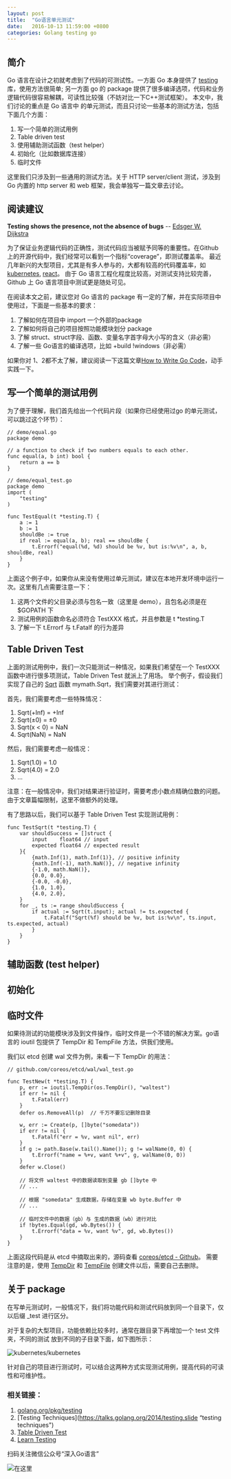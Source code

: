 ```yaml
---
layout: post
title:  "Go语言单元测试"
date:   2016-10-13 11:59:00 +0800
categories: Golang testing go
---
```


## 简介

Go 语言在设计之初就考虑到了代码的可测试性。一方面 Go 本身提供了 [testing](https://golang.org/pkg/testing/ "testing") 库，使用方法很简单;
另一方面 go 的 package 提供了很多编译选项，代码和业务逻辑代码很容易解耦，可读性比较强（不妨对比一下C++测试框架）。 本文中，我们讨论的重点是 Go 语言中
的单元测试，而且只讨论一些基本的测试方法，包括下面几个方面：

1. 写一个简单的测试用例
2. Table driven test
3. 使用辅助测试函数（test helper）
4. 初始化（比如数据库连接）
5. 临时文件

这里我们只涉及到一些通用的测试方法。关于 HTTP server/client 测试，涉及到 Go 内置的 http server 和 web 框架，我会单独写一篇文章去讨论。

## 阅读建议

**Testing shows the presence, not the absence of bugs** -- [Edsger W. Dijkstra](https://en.wikiquote.org/wiki/Edsger_W._Dijkstra "Dijkstra")

为了保证业务逻辑代码的正确性，测试代码应当被赋予同等的重要性。在Github 上的开源代码中，我们经常可以看到一个指标“coverage”，即测试覆盖率。
最近几年新兴的大型项目，尤其是有多人参与的，大都有较高的代码覆盖率，如 [kubernetes](https://github.com/kubernetes/kubernetes "kubernetes"), [react](https://github.com/facebook/react "react")。
由于 Go 语言工程化程度比较高，对测试支持比较完善，Github 上 Go 语言项目中测试更是随处可见。 

在阅读本文之前，建议您对 Go 语言的 package 有一定的了解，并在实际项目中使用过，下面是一些基本的要求：

1. 了解如何在项目中 import 一个外部的package
2. 了解如何将自己的项目按照功能模块划分 package
3. 了解 struct、struct字段、函数、变量名字首字母大小写的含义（非必需）
4. 了解一些 Go语言的编译选项，比如 +build !windows（非必需）

如果你对 1、2都不太了解，建议阅读一下这篇文章[How to Write Go Code](https://golang.org/doc/code.html, "go code")，动手实践一下。

## 写一个简单的测试用例
为了便于理解，我们首先给出一个代码片段（如果你已经使用过go 的单元测试，可以跳过这个环节）：

```
// demo/equal.go
package demo

// a function to check if two numbers equals to each other.
func equal(a, b int) bool {
	return a == b
}

// demo/equal_test.go
package demo
import (
	"testing"
)

func TestEqual(t *testing.T) {
	a := 1
	b := 1
	shouldBe := true
	if real := equal(a, b); real == shouldBe {
		t.Errorf("equal(%d, %d) should be %v, but is:%v\n", a, b, shouldBe, real)
	}
}

```

上面这个例子中，如果你从来没有使用过单元测试，建议在本地开发环境中运行一次。这里有几点需要注意一下：

1. 这两个文件的父目录必须与包名一致（这里是 demo），且包名必须是在 $GOPATH 下
2. 测试用例的函数命名必须符合 TestXXX 格式，并且参数是 t *testing.T 
3. 了解一下 t.Errorf 与 t.Fatalf 的行为差异  


## Table Driven Test 

上面的测试用例中，我们一次只能测试一种情况，如果我们希望在一个 TestXXX 函数中进行很多项测试，Table Driven Test 就派上了用场。
举个例子，假设我们实现了自己的 [Sqrt](https://golang.org/pkg/math/#Sqrt "sqrt") 函数 mymath.Sqrt，我们需要对其进行测试：

首先，我们需要考虑一些特殊情况：

1. Sqrt(+Inf) = +Inf
2. Sqrt(±0) = ±0
3. Sqrt(x < 0) = NaN
4. Sqrt(NaN) = NaN

然后，我们需要考虑一般情况：

1. Sqrt(1.0) = 1.0
2. Sqrt(4.0) = 2.0
3. ...

注意：在一般情况中，我们对结果进行验证时，需要考虑小数点精确位数的问题。由于文章篇幅限制，这里不做额外的处理。

有了思路以后，我们可以基于 Table Driven Test 实现测试用例：

```
func TestSqrt(t *testing.T) {
	var shouldSuccess = []struct {
		input    float64 // input
		expected float64 // expected result
	}{
		{math.Inf(1), math.Inf(1)}, // positive infinity
		{math.Inf(-1), math.NaN()}, // negative infinity
		{-1.0, math.NaN()},
		{0.0, 0.0},
		{-0.0, -0.0},
		{1.0, 1.0},
		{4.0, 2.0},
	}
	for _, ts := range shouldSuccess {
		if actual := Sqrt(t.input); actual != ts.expected {
			t.Fatalf("Sqrt(%f) should be %v, but is:%v\n", ts.input, ts.expected, actual)
		}
	}
}
``` 

## 辅助函数 (test helper)

## 初始化

## 临时文件
如果待测试的功能模块涉及到文件操作，临时文件是一个不错的解决方案。go语言的 ioutil 包提供了 TempDir 和 
TempFile 方法，供我们使用。

我们以 etcd 创建 wal 文件为例，来看一下 TempDir 的用法：

```
// github.com/coreos/etcd/wal/wal_test.go

func TestNew(t *testing.T) {
	p, err := ioutil.TempDir(os.TempDir(), "waltest")
	if err != nil {
		t.Fatal(err)
	}
	defer os.RemoveAll(p)  // 千万不要忘记删除目录

	w, err := Create(p, []byte("somedata"))
	if err != nil {
		t.Fatalf("err = %v, want nil", err)
	}
	if g := path.Base(w.tail().Name()); g != walName(0, 0) {
		t.Errorf("name = %+v, want %+v", g, walName(0, 0))
	}
	defer w.Close()

	// 将文件 waltest 中的数据读取到变量 gb []byte 中 
	// ...

	// 根据 "somedata" 生成数据，存储在变量 wb byte.Buffer 中
	// ...

	// 临时文件中的数据（gb）与 生成的数据（wb）进行对比
	if !bytes.Equal(gd, wb.Bytes()) {
		t.Errorf("data = %v, want %v", gd, wb.Bytes())
	}
}
```

上面这段代码是从 etcd 中摘取出来的，源码查看 [coreos/etcd - Github](https://github.com/coreos/etcd/blob/2353cbca719f6661c8642d666dd8e16591f5ebb5/wal/wal_test.go "coreos/etcd")。
需要注意的是，使用 [TempDir](https://golang.org/pkg/io/ioutil/#TempDir "TempDir") 和 [TempFile](https://golang.org/pkg/io/ioutil/#TempFile "TempFile") 创建文件以后，需要自己去删除。

## 关于 package 
在写单元测试时，一般情况下，我们将功能代码和测试代码放到同一个目录下，仅以后缀 _test 进行区分。

对于复杂的大型项目，功能依赖比较多时，通常在跟目录下再增加一个 test 文件夹，不同的测试
放到不同的子目录下面，如下图所示：

![kubernetes/kubernetes](http://oat5ddzns.bkt.clouddn.com/test%20package.png)

针对自己的项目进行测试时，可以结合这两种方式实现测试用例，提高代码的可读性和可维护性。

### 相关链接：

1. [golang.org/pkg/testing](https://golang.org/pkg/testing/ "testing")
2. [Testing Techniques](https://talks.golang.org/2014/testing.slide “testing techniques")
3. [Table Driven Test](https://github.com/golang/go/wiki/TableDrivenTests "table driven test")
4. [Learn Testing](https://github.com/golang/go/wiki/LearnTesting "learn testing")

扫码关注微信公众号“深入Go语言”

![在这里]( http://oat5ddzns.bkt.clouddn.com/qrcode_for_gh_9280bd217b46_430.jpg "qrcode")